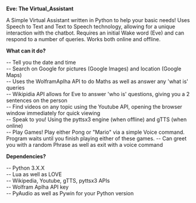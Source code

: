 **Eve: The Virtual_Assistant**

A Simple Virtual Assistant written in Python to help your basic needs! Uses Speech to Text and Text to Speech technology, allowing for a unique interaction with the chatbot. Requires an initial Wake word (Eve) and can respond to a number of queries. Works both online and offline.

**What can it do?**

-- Tell you the date and time  
-- Search on Google for pictures (Google Images) and location (Google Maps)  
-- Uses the WolframAplha API to do Maths as well as answer any 'what is' queries  
-- Wikipidia API allows for Eve to answer 'who is' questions, giving you a 2 sentences on the person  
-- Find videos on any topic using the Youtube API, opening the browser window immediately for quick viewing  
-- Speak to you! Using the pyttsx3 engine (when offline) and gTTS (when online)  
-- Play Games! Play either Pong or "Mario" via a simple Voice command. Program waits until you finish playing either of these games.
-- Can greet you with a random Phrase as well as exit with a voice command

**Dependencies?**

-- Python 3.X.X  
-- Lua as well as LOVE  
-- Wikipedia, Youtube, gTTS, pyttsx3 APIs  
-- Wolfram Aplha API key  
-- PyAudio as well as Pywin for your Python version  
